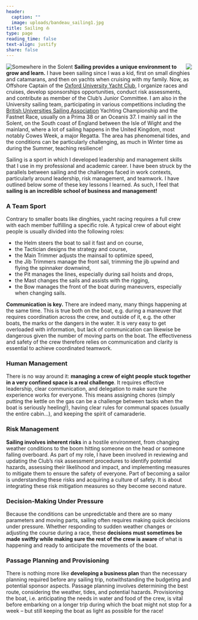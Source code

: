 ```yaml
---
header:
  caption: ""
  image: uploads/bandeau_sailing1.jpg
title: Sailing ⛵
type: page
reading_time: false
text-align: justify
share: false
---
```


<img style="float: right;" src="Bateau3.jpg">


![Somewhere in the Solent](Bateau3.jpg) **Sailing provides a unique environment to grow and learn.** I have been sailing since I was a kid, first on small dinghies and catamarans, and then on yachts when cruising with my family. Now, as Offshore Captain of the [Oxford University Yacht Club](https://ouyc.co.uk), I organize races and cruises, develop sponsorships opportunities, conduct risk assessments, and contribute as member of the Club’s Junior 
Committee. I am also in the University sailing team, participating in various competitions including the [British Universities Sailing Association](https://busa.co.uk/) Yachting Championship and the Fastnet Race, usually on a Prima 38 or an Oceanis 37. I mainly sail in the Solent, on the South coast of England between the Isle of Wight and the mainland, where a lot of sailing happens in the United Kingdom, most notably Cowes Week, a major Regatta. The area has phenomenal tides, and the conditions can be particularly challenging, as much in Winter time as during the Summer, teaching resilience! 

Sailing is a sport in which I developed leadership and management skills that I use in my professional and academic career. I have been struck by the parallels between sailing and the challenges faced in work contexts, particularly around leadership, risk management, and teamwork. I have outlined below some of these key lessons I learned. As such, I feel that **sailing is an incredible school of business and management!**


### A Team Sport

Contrary to smaller boats like dinghies, yacht racing requires a full crew with each member fulfilling a specific role. A typical crew of about eight people is usually divided into the following roles:
-	the Helm steers the boat to sail it fast and on course,
-	the Tactician designs the strategy and course,
-	the Main Trimmer adjusts the mainsail to optimize speed,
-	the Jib Trimmers manage the front sail, trimming the jib upwind and flying the spinnaker downwind,
-	the Pit manages the lines, especially during sail hoists and drops,
-	the Mast changes the sails and assists with the rigging,
-	the Bow manages the front of the boat during maneuvers, especially when changing sails.

**Communication is key.** There are indeed many, many things happening at the same time. This is true both on the boat, e.g. during a maneuver that requires coordination across the crew, and outside of it, e.g. the other boats, the marks or the dangers in the water. It is very easy to get overloaded with information, but lack of communication can likewise be dangerous given the number of moving parts on the boat. The effectiveness and safety of the crew therefore relies on communication and clarity is essential to achieve coordinated teamwork.


### Human Management

There is no way around it: **managing a crew of eight people stuck together in a very confined space is a real challenge**. It requires effective leadership, clear communication, and delegation to make sure the experience works for everyone. This means assigning chores (simply putting the kettle on the gas can be a challenge between tacks when the boat is seriously heeling!), having clear rules for communal spaces (usually the entire cabin…), and keeping the spirit of camaraderie.


### Risk Management

**Sailing involves inherent risks** in a hostile environment, from changing weather conditions to the boom hitting someone on the head or someone falling overboard. As part of my role, I have been involved in reviewing and updating the Club’s risk assessment procedures to identify potential hazards, assessing their likelihood and impact, and implementing measures to mitigate them to ensure the safety of everyone. Part of becoming a sailor is understanding these risks and acquiring a culture of safety. It is about integrating these risk mitigation measures so they become second nature.


### Decision-Making Under Pressure

Because the conditions can be unpredictable and there are so many parameters and moving parts, sailing often requires making quick decisions under pressure. Whether responding to sudden weather changes or adjusting the course during a race, these **decisions must sometimes be made swiftly while making sure the rest of the crew is aware** of what is happening and ready to anticipate the movements of the boat. 


### Passage Planning and Provisioning

There is nothing more like **developing a business plan** than the necessary planning required before any sailing trip, notwithstanding the budgeting and potential sponsor aspects. Passage planning involves determining the best route, considering the weather, tides, and potential hazards. Provisioning the boat, i.e. anticipating the needs in water and food of the crew, is vital before embarking on a longer trip during which the boat might not stop for a week – but still keeping the boat as light as possible for the race!

